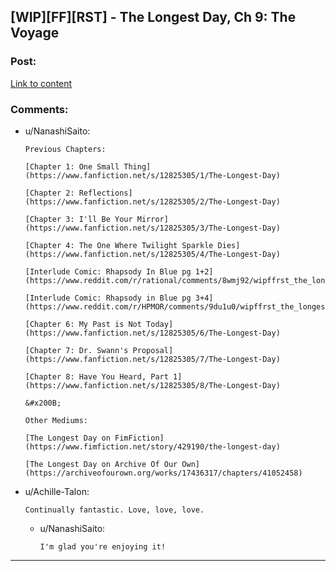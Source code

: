 ## [WIP][FF][RST] - The Longest Day, Ch 9: The Voyage

### Post:

[Link to content](https://www.fanfiction.net/s/12825305/9/The-Longest-Day)

### Comments:

- u/NanashiSaito:
  ```
  Previous Chapters:

  [Chapter 1: One Small Thing](https://www.fanfiction.net/s/12825305/1/The-Longest-Day)

  [Chapter 2: Reflections](https://www.fanfiction.net/s/12825305/2/The-Longest-Day)

  [Chapter 3: I'll Be Your Mirror](https://www.fanfiction.net/s/12825305/3/The-Longest-Day)

  [Chapter 4: The One Where Twilight Sparkle Dies](https://www.fanfiction.net/s/12825305/4/The-Longest-Day)

  [Interlude Comic: Rhapsody In Blue pg 1+2](https://www.reddit.com/r/rational/comments/8wmj92/wipffrst_the_longest_day_chapter_5_rhapsody_in/)

  [Interlude Comic: Rhapsody in Blue pg 3+4](https://www.reddit.com/r/HPMOR/comments/9du1u0/wipffrst_the_longest_day_chapter_6_rhapsody_in/)

  [Chapter 6: My Past is Not Today](https://www.fanfiction.net/s/12825305/6/The-Longest-Day)

  [Chapter 7: Dr. Swann's Proposal](https://www.fanfiction.net/s/12825305/7/The-Longest-Day)

  [Chapter 8: Have You Heard, Part 1](https://www.fanfiction.net/s/12825305/8/The-Longest-Day)

  &#x200B;

  Other Mediums:

  [The Longest Day on FimFiction](https://www.fimfiction.net/story/429190/the-longest-day)

  [The Longest Day on Archive Of Our Own](https://archiveofourown.org/works/17436317/chapters/41052458)
  ```

- u/Achille-Talon:
  ```
  Continually fantastic. Love, love, love.
  ```

  - u/NanashiSaito:
    ```
    I'm glad you're enjoying it!
    ```

---

